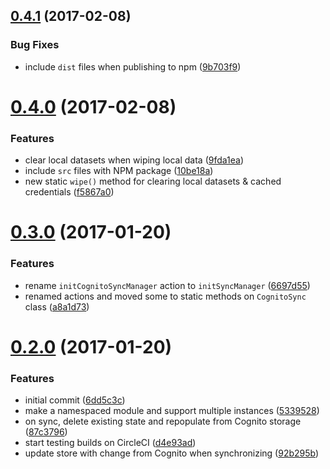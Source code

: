 <a name="0.4.1"></a>
## [0.4.1](https://github.com/lightmakercanada/vuex-cognito-sync/compare/v0.4.0...v0.4.1) (2017-02-08)


### Bug Fixes

* include `dist` files when publishing to npm ([9b703f9](https://github.com/lightmakercanada/vuex-cognito-sync/commit/9b703f9))



<a name="0.4.0"></a>
# [0.4.0](https://github.com/lightmakercanada/vuex-cognito-sync/compare/v0.3.0...v0.4.0) (2017-02-08)


### Features

* clear local datasets when wiping local data ([9fda1ea](https://github.com/lightmakercanada/vuex-cognito-sync/commit/9fda1ea))
* include `src` files with NPM package ([10be18a](https://github.com/lightmakercanada/vuex-cognito-sync/commit/10be18a))
* new static `wipe()` method for clearing local datasets & cached credentials ([f5867a0](https://github.com/lightmakercanada/vuex-cognito-sync/commit/f5867a0))



<a name="0.3.0"></a>
# [0.3.0](https://github.com/lightmakercanada/vuex-cognito-sync/compare/v0.2.0...v0.3.0) (2017-01-20)


### Features

* rename `initCognitoSyncManager` action to `initSyncManager` ([6697d55](https://github.com/lightmakercanada/vuex-cognito-sync/commit/6697d55))
* renamed actions and moved some to static methods on `CognitoSync` class ([a8a1d73](https://github.com/lightmakercanada/vuex-cognito-sync/commit/a8a1d73))



<a name="0.2.0"></a>
# [0.2.0](https://github.com/lightmakercanada/vuex-cognito-sync/compare/6dd5c3c...v0.2.0) (2017-01-20)


### Features

* initial commit ([6dd5c3c](https://github.com/lightmakercanada/vuex-cognito-sync/commit/6dd5c3c))
* make a namespaced module and support multiple instances ([5339528](https://github.com/lightmakercanada/vuex-cognito-sync/commit/5339528))
* on sync, delete existing state and repopulate from Cognito storage ([87c3796](https://github.com/lightmakercanada/vuex-cognito-sync/commit/87c3796))
* start testing builds on CircleCI ([d4e93ad](https://github.com/lightmakercanada/vuex-cognito-sync/commit/d4e93ad))
* update store with change from Cognito when synchronizing ([92b295b](https://github.com/lightmakercanada/vuex-cognito-sync/commit/92b295b))



